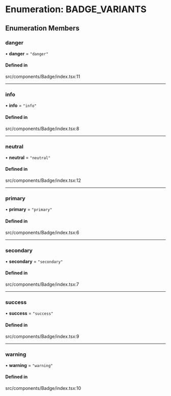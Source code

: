 # Enumeration: BADGE\_VARIANTS

## Enumeration Members

### danger

• **danger** = ``"danger"``

#### Defined in

src/components/Badge/index.tsx:11

___

### info

• **info** = ``"info"``

#### Defined in

src/components/Badge/index.tsx:8

___

### neutral

• **neutral** = ``"neutral"``

#### Defined in

src/components/Badge/index.tsx:12

___

### primary

• **primary** = ``"primary"``

#### Defined in

src/components/Badge/index.tsx:6

___

### secondary

• **secondary** = ``"secondary"``

#### Defined in

src/components/Badge/index.tsx:7

___

### success

• **success** = ``"success"``

#### Defined in

src/components/Badge/index.tsx:9

___

### warning

• **warning** = ``"warning"``

#### Defined in

src/components/Badge/index.tsx:10
